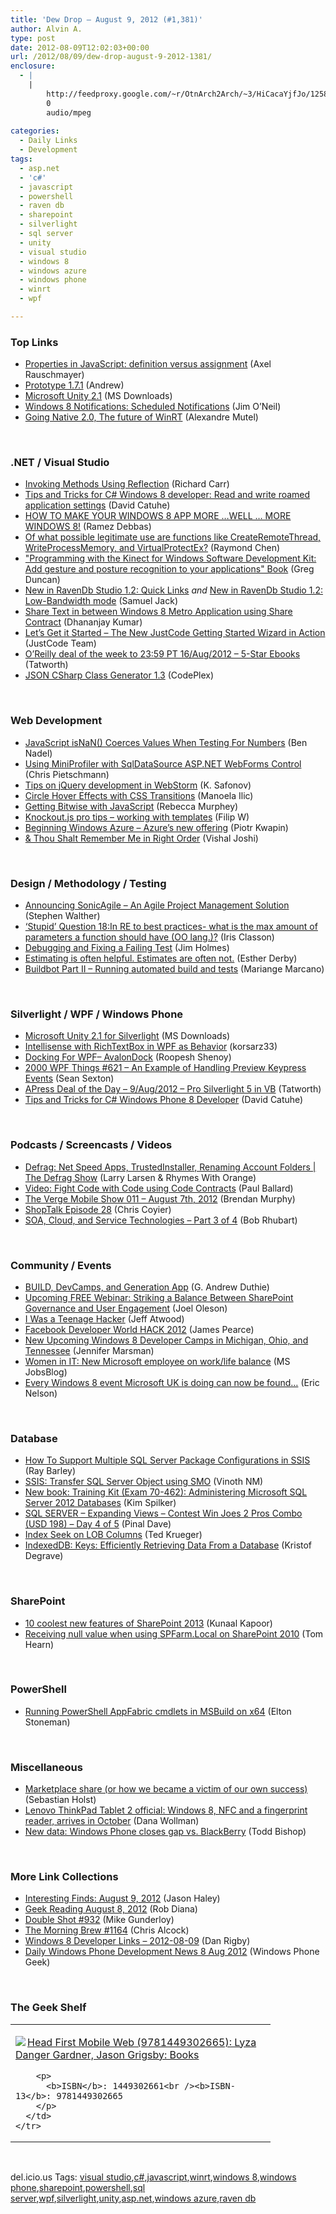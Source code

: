 ```yaml
---
title: 'Dew Drop – August 9, 2012 (#1,381)'
author: Alvin A.
type: post
date: 2012-08-09T12:02:03+00:00
url: /2012/08/09/dew-drop-august-9-2012-1381/
enclosure:
  - |
    |
        http://feedproxy.google.com/~r/OtnArch2Arch/~3/HiCacaYjfJo/12586042_soa_symposium_pt3_080812.mp3
        0
        audio/mpeg
        
categories:
  - Daily Links
  - Development
tags:
  - asp.net
  - 'c#'
  - javascript
  - powershell
  - raven db
  - sharepoint
  - silverlight
  - sql server
  - unity
  - visual studio
  - windows 8
  - windows azure
  - windows phone
  - winrt
  - wpf

---
```

### <a name="top"></a>Top Links

  * [Properties in JavaScript: definition versus assignment][1] (Axel Rauschmayer)
  * [Prototype 1.7.1][2] (Andrew)
  * [Microsoft Unity 2.1][3] (MS Downloads)
  * [Windows 8 Notifications: Scheduled Notifications][4] (Jim O&#8217;Neil)
  * <a href="http://code4k.blogspot.de/2012/08/going-native-20-future-of-winrt.html" target="_blank">Going Native 2.0, The future of WinRT</a> (Alexandre Mutel)

&#160;

### <a name="dotnet"></a>.NET / Visual Studio

  * [Invoking Methods Using Reflection][5] (Richard Carr)
  * [Tips and Tricks for C# Windows 8 developer: Read and write roamed application settings][6] (David Catuhe)
  * [HOW TO MAKE YOUR WINDOWS 8 APP MORE …WELL … MORE WINDOWS 8!][7] (Ramez Debbas)
  * [Of what possible legitimate use are functions like CreateRemoteThread, WriteProcessMemory, and VirtualProtectEx?][8] (Raymond Chen)
  * ["Programming with the Kinect for Windows Software Development Kit: Add gesture and posture recognition to your applications" Book][9] (Greg Duncan)
  * [New in RavenDb Studio 1.2: Quick Links][10] _and_ [New in RavenDb Studio 1.2: Low-Bandwidth mode][11] (Samuel Jack)
  * [Share Text in between Windows 8 Metro Application using Share Contract][12] (Dhananjay Kumar)
  * [Let&#8217;s Get it Started &#8211; The New JustCode Getting Started Wizard in Action][13] (JustCode Team)
  * <a href="http://feedproxy.google.com/~r/geekswithblogs/~3/oQmjWOpDDRI/oreilly-deal-of-the-week-to-2359-pt-16aug2012.aspx" target="_blank">O&#8217;Reilly deal of the week to 23:59 PT 16/Aug/2012 &#8211; 5-Star Ebooks</a> (Tatworth)
  * <a href="http://jsonclassgenerator.codeplex.com/releases/view/92418" target="_blank">JSON CSharp Class Generator 1.3</a> (CodePlex)

&#160;

### <a name="web"></a>Web Development

  * [JavaScript isNaN() Coerces Values When Testing For Numbers][14] (Ben Nadel)
  * [Using MiniProfiler with SqlDataSource ASP.NET WebForms Control][15] (Chris Pietschmann)
  * [Tips on jQuery development in WebStorm][16] (K. Safonov)
  * [Circle Hover Effects with CSS Transitions][17] (Manoela Ilic)
  * [Getting Bitwise with JavaScript][18] (Rebecca Murphey)
  * [Knockout.js pro tips – working with templates][19] (Filip W)
  * [Beginning Windows Azure &#8211; Azure&#8217;s new offering][20] (Piotr Kwapin)
  * <a href="http://vishaljoshi.blogspot.com/2012/07/thou-shalt-remember-me-in-right-order.html" target="_blank">& Thou Shalt Remember Me in Right Order</a> (Vishal Joshi)

&#160;

### <a name="design"></a>Design / Methodology / Testing

  * [Announcing SonicAgile – An Agile Project Management Solution][21] (Stephen Walther)
  * [‘Stupid’ Question 18:In RE to best practices- what is the max amount of parameters a function should have (OO lang.)?][22] (Iris Classon)
  * [Debugging and Fixing a Failing Test][23] (Jim Holmes)
  * [Estimating is often helpful. Estimates are often not.][24] (Esther Derby)
  * [Buildbot Part II – Running automated build and tests][25] (Mariange Marcano)

&#160;

### <a name="silverlight"></a>Silverlight / WPF / Windows Phone

  * [Microsoft Unity 2.1 for Silverlight][26] (MS Downloads)
  * [Intellisense with RichTextBox in WPF as Behavior][27] (korsarz33)
  * [Docking For WPF– AvalonDock][28] (Roopesh Shenoy)
  * <a href="http://wpf.2000things.com/2012/08/09/621-an-example-of-handling-preview-keypress-events" target="_blank">2000 WPF Things #621 – An Example of Handling Preview Keypress Events</a> (Sean Sexton)
  * [APress Deal of the Day &#8211; 9/Aug/2012 &#8211; Pro Silverlight 5 in VB][29] (Tatworth)
  * <a href="http://mobile.dzone.com/articles/tips-and-tricks-c-windows" target="_blank">Tips and Tricks for C# Windows Phone 8 Developer</a> (David Catuhe)

&#160;

### <a name="podcasts"></a>Podcasts / Screencasts / Videos

  * [Defrag: Net Speed Apps, TrustedInstaller, Renaming Account Folders | The Defrag Show][30] (Larry Larsen & Rhymes With Orange)
  * [Video: Fight Code with Code using Code Contracts][31] (Paul Ballard)
  * [The Verge Mobile Show 011 &#8211; August 7th, 2012][32] (Brendan Murphy)
  * [ShopTalk Episode 28][33] (Chris Coyier)
  * [SOA, Cloud, and Service Technologies &#8211; Part 3 of 4][34] (Bob Rhubart)

&#160;

### <a name="events"></a>Community / Events

  * [BUILD, DevCamps, and Generation App][35] (G. Andrew Duthie)
  * [Upcoming FREE Webinar: Striking a Balance Between SharePoint Governance and User Engagement][36] (Joel Oleson)
  * [I Was a Teenage Hacker][37] (Jeff Atwood)
  * [Facebook Developer World HACK 2012][38] (James Pearce)
  * [New Upcoming Windows 8 Developer Camps in Michigan, Ohio, and Tennessee][39] (Jennifer Marsman)
  * [Women in IT: New Microsoft employee on work/life balance][40] (MS JobsBlog)
  * [Every Windows 8 event Microsoft UK is doing can now be found…][41] (Eric Nelson)

&#160;

### <a name="sql"></a>Database

  * [How To Support Multiple SQL Server Package Configurations in SSIS][42] (Ray Barley)
  * [SSIS: Transfer SQL Server Object using SMO][43] (Vinoth NM)
  * [New book: Training Kit (Exam 70-462): Administering Microsoft SQL Server 2012 Databases][44] (Kim Spilker)
  * [SQL SERVER – Expanding Views – Contest Win Joes 2 Pros Combo (USD 198) – Day 4 of 5][45] (Pinal Dave)
  * [Index Seek on LOB Columns][46] (Ted Krueger)
  * [IndexedDB: Keys: Efficiently Retrieving Data From a Database][47] (Kristof Degrave)

&#160;

### <a name="sp"></a>SharePoint

  * [10 coolest new features of SharePoint 2013][48] (Kunaal Kapoor)
  * [Receiving null value when using SPFarm.Local on SharePoint 2010][49] (Tom Hearn)

&#160;

### <a name="ps"></a>PowerShell

  * [Running PowerShell AppFabric cmdlets in MSBuild on x64][50] (Elton Stoneman)

&#160;

### <a name="misc"></a>Miscellaneous

  * [Marketplace share (or how we became a victim of our own success)][51] (Sebastian Holst)
  * [Lenovo ThinkPad Tablet 2 official: Windows 8, NFC and a fingerprint reader, arrives in October][52] (Dana Wollman)
  * [New data: Windows Phone closes gap vs. BlackBerry][53] (Todd Bishop)

&#160;

### <a name="links"></a>More Link Collections

  * [Interesting Finds: August 9, 2012][54] (Jason Haley)
  * [Geek Reading August 8, 2012][55] (Rob Diana)
  * [Double Shot #932][56] (Mike Gunderloy)
  * [The Morning Brew #1164][57] (Chris Alcock)
  * [Windows 8 Developer Links – 2012-08-09][58] (Dan Rigby)
  * [Daily Windows Phone Development News 8 Aug 2012][59] (Windows Phone Geek)

&#160;

### <a name="shelf"></a>The Geek Shelf

<div style="padding-bottom: 0px; margin: 0px; padding-left: 0px; padding-right: 0px; display: inline; float: none; padding-top: 0px" id="scid:7dc1bd33-94bd-46fd-a20b-0131235bcd47:713e7f9a-7e7a-4daf-8cee-3eecbde561b5" class="wlWriterEditableSmartContent">
  <table cellspacing="0" cellpadding="2" width="400" border="0" unselectable="on">
    <tr>
      <td valign="top" width="400">
        <p>
          <a title="Head First Mobile Web (9781449302665): Lyza Danger Gardner, Jason Grigsby: Books" href="http://www.amazon.com/exec/obidos/ASIN/1449302661/alvinashcraft-20"><img data-recalc-dims="1" decoding="async" src="https://i0.wp.com/images.amazon.com/images/P/1449302661.01.MZZZZZZZ.jpg?w=660" border="0" align="left" style="float:left" />Head First Mobile Web (9781449302665): Lyza Danger Gardner, Jason Grigsby: Books</a>
        </p>
        
        <p>
          <b>ISBN</b>: 1449302661<br /><b>ISBN-13</b>: 9781449302665
        </p>
      </td>
    </tr>
  </table>
</div>

&#160;

<div style="padding-bottom: 0px; margin: 0px; padding-left: 0px; padding-right: 0px; display: inline; float: none; padding-top: 0px" id="scid:0767317B-992E-4b12-91E0-4F059A8CECA8:c58d6bc9-1515-4d7d-b9b8-9c7cf74abad8" class="wlWriterEditableSmartContent">
  del.icio.us Tags: <a href="http://del.icio.us/popular/visual+studio" rel="tag">visual studio</a>,<a href="http://del.icio.us/popular/c%23" rel="tag">c#</a>,<a href="http://del.icio.us/popular/javascript" rel="tag">javascript</a>,<a href="http://del.icio.us/popular/winrt" rel="tag">winrt</a>,<a href="http://del.icio.us/popular/windows+8" rel="tag">windows 8</a>,<a href="http://del.icio.us/popular/windows+phone" rel="tag">windows phone</a>,<a href="http://del.icio.us/popular/sharepoint" rel="tag">sharepoint</a>,<a href="http://del.icio.us/popular/powershell" rel="tag">powershell</a>,<a href="http://del.icio.us/popular/sql+server" rel="tag">sql server</a>,<a href="http://del.icio.us/popular/wpf" rel="tag">wpf</a>,<a href="http://del.icio.us/popular/silverlight" rel="tag">silverlight</a>,<a href="http://del.icio.us/popular/unity" rel="tag">unity</a>,<a href="http://del.icio.us/popular/asp.net" rel="tag">asp.net</a>,<a href="http://del.icio.us/popular/windows+azure" rel="tag">windows azure</a>,<a href="http://del.icio.us/popular/raven+db" rel="tag">raven db</a>
</div>

 [1]: http://feeds.dzone.com/~r/zones/css/~3/iN8MmB2yQ7c/javascript-defining-property
 [2]: http://feedproxy.google.com/~r/prototype-blog/~3/YNnPVQhkFqU/prototype-1-7-1
 [3]: http://www.microsoft.com/en-us/download/details.aspx?id=17866&WT.mc_id=rss_alldownloads_all
 [4]: http://blogs.msdn.com/b/jimoneil/archive/2012/08/08/windows-8-notifications-scheduled-notifications.aspx
 [5]: http://feedproxy.google.com/~r/BlackwaspLatestAdditions/~3/AA8L0p9ZegY/RSSLanding.aspx
 [6]: http://blogs.msdn.com/b/eternalcoding/archive/2012/08/09/tips-and-tricks-for-c-windows-8-developer-read-and-write-roamed-application-settings.aspx
 [7]: http://blogs.msdn.com/b/cdnstudents/archive/2012/08/09/how-to-make-your-windows-8-app-looks-metro.aspx
 [8]: http://blogs.msdn.com/b/oldnewthing/archive/2012/08/08/10334563.aspx
 [9]: http://channel9.msdn.com/coding4fun/kinect/Programming-with-the-Kinect-for-Windows-Software-Development-Kit-Add-gesture-and-posture-recognition
 [10]: http://feedproxy.google.com/~r/HibernatingRhinos/~3/NgzQKYTUsxg/new-in-ravendb-studio-1-2-quick-links
 [11]: http://feedproxy.google.com/~r/HibernatingRhinos/~3/-dmrP9DXd2s/new-in-ravendb-studio-1-2-low-bandwidth-mode
 [12]: http://debugmode.net/2012/08/09/share-text-in-between-windows-8-metro-application-using-share-contract/
 [13]: http://feedproxy.google.com/~r/Telerik/~3/OHJr_teKAPI/let-s-get-it-started---the-new-justcode-getting-started-wizard-in-action.aspx
 [14]: http://www.bennadel.com/blog/2407-JavaScript-isNaN-Coerces-Values-When-Testing-For-Numbers.htm
 [15]: http://feedproxy.google.com/~r/crpietschmann/~3/O6SZdz5CcAs/post.aspx
 [16]: http://feedproxy.google.com/~r/jetbrains_webIde/~3/Twk5JmxjpzU/
 [17]: http://tympanus.net/codrops/2012/08/08/circle-hover-effects-with-css-transitions/
 [18]: http://weblog.bocoup.com/getting-bitwise-with-javascript
 [19]: http://www.strathweb.com/2012/08/knockout-js-pro-tips-working-with-templates/
 [20]: http://feedproxy.google.com/~r/GeekbeingsRants/~3/vuiGlxcYy5w/
 [21]: http://feedproxy.google.com/~r/StephenWalther/~3/DSeLZyG0jeE/announcing-sonicagile-an-agile-project-management-solution.aspx
 [22]: http://www.irisclasson.com/2012/08/08/stupid-question-18in-re-to-best-practices-what-is-the-max-amount-of-parameters-a-function-should-have-oo-lang/
 [23]: http://feedproxy.google.com/~r/TestStudio/~3/KzYBY8umZcQ/Debugging-and-Fixing-a-Failing-Test.aspx
 [24]: http://feeds.dzone.com/~r/zones/agile/~3/bzoMxRsmhIU/estimating-often-helpful
 [25]: http://feedproxy.google.com/~r/MariaMarcano/~3/1esEibuXhA0/buildbot-part-ii-running-automated.html
 [26]: http://www.microsoft.com/en-us/download/details.aspx?id=1623&WT.mc_id=rss_alldownloads_all
 [27]: http://www.codeproject.com/Articles/437175/Intellisense-with-RichTextBox-in-WPF-as-Behavior
 [28]: http://www.infoq.com/news/2012/08/avalondock
 [29]: http://feedproxy.google.com/~r/geekswithblogs/~3/4MMaEYqH5pM/apress-deal-of-the-day---9aug2012----pro.aspx
 [30]: http://channel9.msdn.com/Shows/The-Defrag-Show/Defrag-Net-Speed-Apps-TrustedInstaller-Renaming-Account-Folders
 [31]: http://blog.pluralsight.com/2012/08/08/video-fight-code-with-code-using-code-contracts/
 [32]: http://www.theverge.com/2012/8/8/3227739/the-verge-mobile-show-011-august-7th-2012
 [33]: http://shoptalkshow.com/episodes/with-allison-house/
 [34]: http://feedproxy.google.com/~r/OtnArch2Arch/~3/HiCacaYjfJo/12586042_soa_symposium_pt3_080812.mp3
 [35]: http://feeds.devhammer.net/~r/devhammer/~3/ZODeXBd02MA/build-devcamps-and-generation-app
 [36]: http://feedproxy.google.com/~r/JoelsSharepointLand/~3/vEy_PMlnpS4/ViewPost.aspx
 [37]: http://www.codinghorror.com/blog/2012/08/i-was-a-teenage-hacker.html
 [38]: http://developers.facebook.com/blog/post/2012/08/08/facebook-developer-world-hack-2012/
 [39]: http://feedproxy.google.com/~r/JenniferMarsman/~3/ys2anORgUrU/new-upcoming-windows-8-developer-camps-in-michigan-ohio-and-tennessee.aspx
 [40]: http://feeds.microsoftjobsblog.com/~r/MicrosoftJobsBlog/~3/HnFqg8sjdi0/jessie-video1
 [41]: http://feedproxy.google.com/~r/IUpdateable/~3/W58SDMp9nNg/
 [42]: http://feedproxy.google.com/~r/MSSQLTips-LatestSqlServerTips/~3/b8Wd6wADJwA/tip.asp
 [43]: http://www.sqlservercentral.com/blogs/sqltechnet/2012/08/08/ssis-transfer-sql-server-object-using-smo/
 [44]: http://blogs.msdn.com/b/microsoft_press/archive/2012/08/08/new-book-training-kit-exam-70-462-administering-microsoft-sql-server-2012-databases.aspx
 [45]: http://blog.sqlauthority.com/2012/08/09/sql-server-expanding-views-contest-win-joes-2-pros-combo-usd-198-day-4-of-5/
 [46]: http://blogs.lessthandot.com/index.php/DataMgmt/DBAdmin/index-seek-on-lob-columns
 [47]: http://feeds.dzone.com/~r/zones/css/~3/DE0Ofoqpwno/indexeddb-keys-efficiently
 [48]: http://feedproxy.google.com/~r/geekswithblogs/~3/sKIVTEq1kBA/whatrsquos-10-cool-and-new-features-with-sharepoint-2013.aspx
 [49]: http://feedproxy.google.com/~r/Nerdyhearn/~3/c35UxVwIa0M/222
 [50]: http://feedproxy.google.com/~r/geekswithblogs/~3/2I9p75s6RdY/running-powershell-appfabric-cmdlets-in-msbuild-on-x64.aspx
 [51]: http://www.vnext.org/marketplace-share-or-how-we-became-a-victim-of-our-own-success
 [52]: http://www.engadget.com/2012/08/08/lenovo-thinkpad-tablet-2-announced/
 [53]: http://feedproxy.google.com/~r/geekwire/~3/9HLYXqRzKqw/
 [54]: http://jasonhaley.com/blog/post.aspx?id=bbfa7c32-171a-4ba7-9fa6-3ebedb7a25ee
 [55]: http://feedproxy.google.com/~r/RegularGeek/~3/c_lFphzx3Yk/
 [56]: http://afreshcup.com/home/2012/8/8/double-shot-932.html
 [57]: http://feedproxy.google.com/~r/ReflectivePerspective/~3/VZPwbvesQZs/
 [58]: http://danrigby.com/2012/08/09/windows-8-developer-links-2012-08-09/
 [59]: http://feedproxy.google.com/~r/Windowsphonegeek/~3/pe-_gEorWro/daily-wp-development-news-8-aug-2012